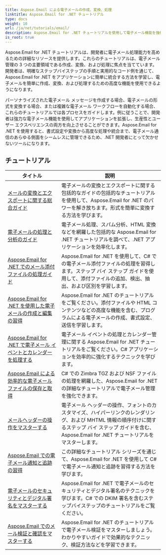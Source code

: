 ```yaml
---
title: Aspose.Email による電子メールの作成、変換、処理
linktitle: Aspose.Email for .NET チュートリアル
type: docs
weight: 10
url: /ja/net/tutorials/email/
description: Aspose.Email for .NET チュートリアルを使用して電子メール機能を強化します。高度な電子メール管理のために電子メールを作成、変換、処理する方法を学びます。
is_root: true
---
```


Aspose.Email for .NET チュートリアルは、開発者に電子メール処理能力を高めるための詳細なリソースを提供します。これらのチュートリアルは、電子メール管理の 3 つの主要領域である作成、変換、および処理に焦点を当てています。開発者は、明確なステップバイステップの手順と実用的なコード例を通じて、Aspose.Email for .NET をアプリケーションに簡単に統合する方法を学習し、電子メールを簡単に作成、変換、および処理するための高度な機能を使用できるようになります。

パーソナライズされた電子メール メッセージを作成する場合、電子メールの形式を変換する場合、または複雑な電子メール ワークフローを自動化する場合、これらのチュートリアルでは各プロセスをガイドします。例に従うことで、開発者は強力な電子メール機能を使用してアプリケーションを拡張し、生産性とユーザー エクスペリエンスの両方を向上させることができます。Aspose.Email for .NET を使用すると、書式設定や変換から高度な処理や統合まで、電子メール通信のあらゆる側面をシームレスに管理できるため、.NET 開発者にとって欠かせないツールになります。

## チュートリアル
| タイトル | 説明 |
| --- | --- | 
| [メールの変換とエクスポートに関する総合ガイド](./comprehensive-guide-to-email-conversion-and-export/) | 電子メールの変換とエクスポートに関する包括的なガイドの包括的なチュートリアルを使用して、Aspose.Email for .NET のパワーを解き放ちます。形式を簡単に変換する方法を学びます。 |
| [電子メールの処理と分析のガイド](./guide-to-email-processing-and-analysis/) | 電子メール処理、スパム分析、HTML 変換などを網羅した包括的な Aspose.Email for .NET チュートリアルを調べて、.NET アプリケーションを効率化します。 | 
| [Aspose.Email for .NET でのメール添付ファイルの処理ガイド](./handling-email-attachments/) | Aspose.Email for .NET を使用して、C# での電子メール添付ファイルの処理を習得します。ステップ バイ ステップ ガイドを使用して、添付ファイルの追加、検出、抽出、および区別を学習します。 |
| [Aspose.Email for .NET を使用した電子メールの作成と編集の習得](./mastering-email-composition-and-creation/) | Aspose.Email for .NET のチュートリアルをご覧ください。添付ファイルや HTML コンテンツなどの高度な機能を含む、プログラムによる電子メールの作成、書式設定、送信を学習します。 |
| [Aspose.Email for .NET で電子メール イベントとカレンダーを処理する](./handling-email-events-and-calendar/) | 電子メール イベントの処理とカレンダー管理に関する Aspose.Email for .NET チュートリアルをご覧ください。C# アプリケーションを効率的に強化するテクニックを学びます。 |
| [Aspose.Email による効率的な電子メール ファイルの保存と取得](./email-files-storage-and-retrieval/) | C# での Zimbra TGZ および NSF ファイルの処理を網羅した、Aspose.Email for .NET の詳細なチュートリアルで電子メール管理を強化できます。 |
| [メールヘッダーの操作をマスターする](./mastering-email-header-manipulation/) | 電子メール ヘッダーの操作、フォントのカスタマイズ、ハイパーリンクのレンダリング、および MHTML 情報の順序付けに関するステップ バイ ステップ ガイドを含む、Aspose.Email for .NET チュートリアルをマスターします。 |
| [Aspose.Email での電子メール通知と追跡の習得](./mastering-email-notifications-and-tracking/) | この詳細なチュートリアル シリーズを通じて、Aspose.Email for .NET を使用して C# で電子メール通知と追跡を習得する方法を学びます。 |
| [電子メールのセキュリティとデジタル署名をマスターする](./mastering-email-security-and-signatures/) | Aspose.Email for .NET で電子メールのセキュリティとデジタル署名のテクニックを学びます。C# での DKIM 署名を含むステップバイステップのチュートリアルをご覧ください。 |
| [Aspose.Email でのメール検証と確認をマスターする](./master-email-validation-and-verification/) | Aspose.Email for .NET のチュートリアルで電子メール検証をマスターしましょう。わかりやすいガイドで効果的なテクニック、検証方法などを学習できます。 |
